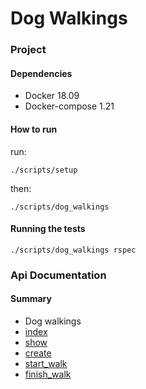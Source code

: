 # Dog Walkings


### Project

#### Dependencies

- Docker 18.09
- Docker-compose 1.21

#### How to run

run:

```
./scripts/setup
```

then:
```
./scripts/dog_walkings
```

#### Running the tests

```
./scripts/dog_walkings rspec
```

### Api Documentation

#### Summary

 - Dog walkings
  - [index](#index)
  - [show](#show)
  - [create](#create)
  - [start_walk](#start_walk)
  - [finish_walk](#finish_walk)
